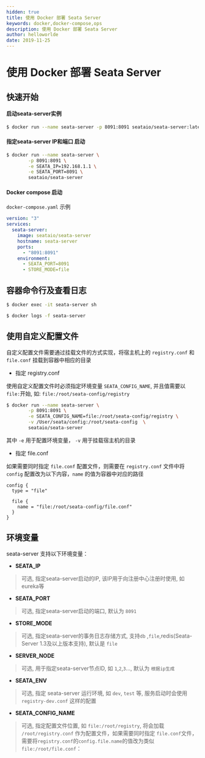 ```yaml
---
hidden: true
title: 使用 Docker 部署 Seata Server
keywords: docker,docker-compose,ops
description: 使用 Docker 部署 Seata Server
author: helloworlde
date: 2019-11-25
---
```


# 使用 Docker 部署 Seata Server

## 快速开始 

#### 启动seata-server实例

```bash
$ docker run --name seata-server -p 8091:8091 seataio/seata-server:latest
```

#### 指定seata-server IP和端口 启动

```bash
$ docker run --name seata-server \
        -p 8091:8091 \
        -e SEATA_IP=192.168.1.1 \
        -e SEATA_PORT=8091 \
        seataio/seata-server
```

#### Docker compose 启动

`docker-compose.yaml` 示例

```yaml
version: "3"
services:
  seata-server:
    image: seataio/seata-server
    hostname: seata-server
    ports:
      - "8091:8091"
    environment:
      - SEATA_PORT=8091
      - STORE_MODE=file
```



## 容器命令行及查看日志

```bash
$ docker exec -it seata-server sh
```

```bash
$ docker logs -f seata-server
```

## 使用自定义配置文件

自定义配置文件需要通过挂载文件的方式实现，将宿主机上的 `registry.conf` 和 `file.conf` 挂载到容器中相应的目录

- 指定 registry.conf 

使用自定义配置文件时必须指定环境变量 `SEATA_CONFIG_NAME`, 并且值需要以`file:`开始, 如: `file:/root/seata-config/registry`

```bash
$ docker run --name seata-server \
        -p 8091:8091 \
        -e SEATA_CONFIG_NAME=file:/root/seata-config/registry \
        -v /User/seata/config:/root/seata-config  \
        seataio/seata-server
```

其中 `-e` 用于配置环境变量， `-v` 用于挂载宿主机的目录

- 指定 file.conf 

如果需要同时指定 `file.conf` 配置文件，则需要在 `registry.conf` 文件中将 `config` 配置改为以下内容，`name` 的值为容器中对应的路径

```
config {
  type = "file"

  file {
    name = "file:/root/seata-config/file.conf"
  }
}
```

## 环境变量

seata-server 支持以下环境变量： 

- **SEATA_IP**

> 可选, 指定seata-server启动的IP, 该IP用于向注册中心注册时使用, 如eureka等

- **SEATA_PORT**

> 可选, 指定seata-server启动的端口, 默认为 `8091`

- **STORE_MODE**

> 可选, 指定seata-server的事务日志存储方式, 支持`db` ,`file`,redis(Seata-Server 1.3及以上版本支持), 默认是 `file`

- **SERVER_NODE**

> 可选, 用于指定seata-server节点ID, 如 `1`,`2`,`3`..., 默认为 `根据ip生成`

- **SEATA_ENV**

> 可选, 指定 seata-server 运行环境, 如 `dev`, `test` 等, 服务启动时会使用 `registry-dev.conf` 这样的配置

- **SEATA_CONFIG_NAME**

> 可选, 指定配置文件位置, 如 `file:/root/registry`, 将会加载 `/root/registry.conf` 作为配置文件，如果需要同时指定 `file.conf`文件，需要将`registry.conf`的`config.file.name`的值改为类似`file:/root/file.conf`：

